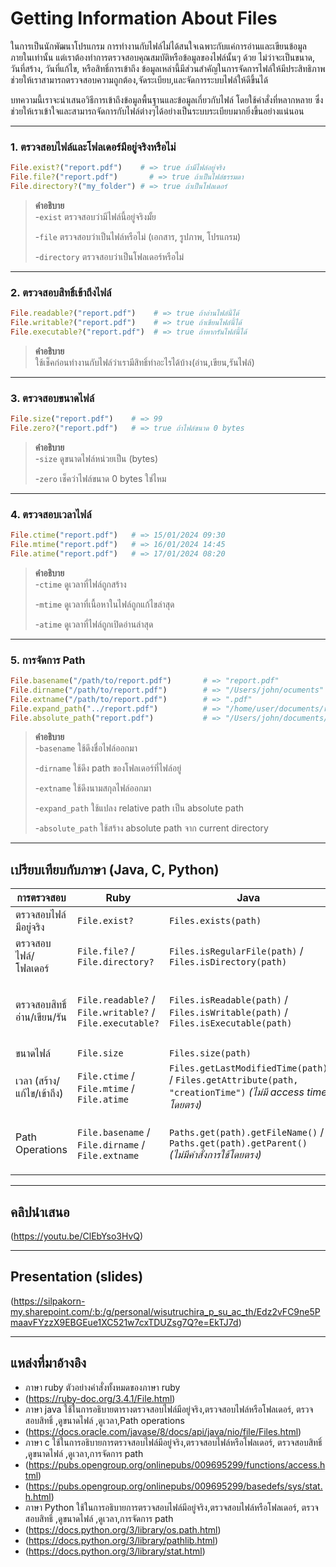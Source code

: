 # Getting Information About Files

ในการเป็นนักพัฒนาโปรแกรม การทำงานกับไฟล์ไม่ได้สนใจเฉพาะกับแค่การอ่านและเขียนข้อมูลภายในเท่านั้น แต่เราต้องทำการตรวจสอบคุณสมบัติหรือข้อมูลของไฟล์นั้นๆ ด้วย ไม่ว่าจะเป็นขนาด, วันที่สร้าง, วันที่แก้ไข, หรือสิทธิ์การเข้าถึง ข้อมูลเหล่านี้มีส่วนสำคัญในการจัดการไฟล์ให้มีประสิทธิภาพ ช่วยให้เราสามารถตรวจสอบความถูกต้อง,จัดระเบียบ,และจัดการระบบไฟล์ให้ดีขึ้นได้

บทความนี้เราจะนำเสนอวิธีการเข้าถึงข้อมูลพื้นฐานและข้อมูลเกี่ยวกับไฟล์ โดยใช้คำสั่งที่หลากหลาย ซึ่งช่วยให้เราเข้าใจและสามารถจัดการกับไฟล์ต่างๆได้อย่างเป็นระบบระเบียบมากยิ่งขึ้นอย่างแน่นอน

---

### 1. ตรวจสอบไฟล์และโฟลเดอร์มีอยู่จริงหรือไม่

```ruby
File.exist?("report.pdf")    # => true ถ้ามีไฟล์อยู่จริง
File.file?("report.pdf")       # => true ถ้าเป็นไฟล์ธรรมดา  
File.directory?("my_folder") # => true ถ้าเป็นโฟลเดอร์  
```

> **คำอธิบาย**  
> -`exist` ตรวจสอบว่ามีไฟล์นี้อยู่จริงมั้ย
> 
> -`file` ตรวจสอบว่าเป็นไฟล์หรือไม่ (เอกสาร, รูปภาพ, โปรแกรม)
> 
> -`directory` ตรวจสอบว่าเป็นโฟลเดอร์หรือไม่
---

### 2. ตรวจสอบสิทธิ์เข้าถึงไฟล์

```ruby
File.readable?("report.pdf")    # => true ถ้าอ่านไฟล์นี้ได้
File.writable?("report.pdf")    # => true ถ้าเขียนไฟล์นี้ได้
File.executable?("report.pdf")  # => true ถ้าหากรันไฟล์นี้ได้
```

> **คำอธิบาย**  
> ใช้เช็คก่อนทำงานกับไฟล์ว่าเรามีสิทธิ์ทำอะไรได้บ้าง(อ่าน,เขียน,รันไฟล์)
---

### 3. ตรวจสอบขนาดไฟล์

```ruby
File.size("report.pdf")    # => 99 
File.zero?("report.pdf")   # => true ถ้าไฟล์ขนาด 0 bytes
```

> **คำอธิบาย**  
> -`size` ดูขนาดไฟล์หน่วยเป็น (bytes)
> 
> -`zero` เช็คว่าไฟล์ขนาด 0 bytes ใช่ไหม
---

### 4. ตรวจสอบเวลาไฟล์

```ruby
File.ctime("report.pdf")   # => 15/01/2024 09:30
File.mtime("report.pdf")   # => 16/01/2024 14:45
File.atime("report.pdf")   # => 17/01/2024 08:20
```

> **คำอธิบาย**  
> -`ctime` ดูเวลาที่ไฟล์ถูกสร้าง
> 
> -`mtime` ดูเวลาที่เนื้อหาในไฟล์ถูกแก้ไขล่าสุด
>
> -`atime` ดูเวลาที่ไฟล์ถูกเปิดอ่านล่าสุด
---

### 5. การจัดการ Path 

```ruby
File.basename("/path/to/report.pdf")       # => "report.pdf"
File.dirname("/path/to/report.pdf")        # => "/Users/john/ocuments"
File.extname("/path/to/report.pdf")        # => ".pdf"
File.expand_path("../report.pdf")          # => "/home/user/documents/report.pdf"
File.absolute_path("report.pdf")           # => "/Users/john/documents/report.pdf"
```



> **คำอธิบาย**  
> -`basename` ใช้ดึงชื่อไฟล์ออกมา
> 
> -`dirname` ใช้ดึง path ของโฟลเดอร์ที่ไฟล์อยู่
>
> -`extname` ใช้ดึงนามสกุลไฟล์ออกมา
>
> -`expand_path` ใช้แปลง relative path เป็น absolute path
> 
> -`absolute_path` ใช้สร้าง absolute path จาก current directory
---

## เปรียบเทียบกับภาษา (Java, C, Python)

| การตรวจสอบ                | Ruby                                    | Java                                               | C                        | Python                                           |
|----------------------------|----------------------------------------|---------------------------------------------------|---------------------------------|------------------------------------------------|
| ตรวจสอบไฟล์มีอยู่จริง        | `File.exist?`                          | `Files.exists(path)`| `access(path, F_OK)`            | `os.path.exists(path)` / `pathlib.Path(path).exists()` |
| ตรวจสอบไฟล์/โฟลเดอร์        | `File.file?` / `File.directory?`       | `Files.isRegularFile(path)` / `Files.isDirectory(path)` | `S_ISREG` / `S_ISDIR` | `os.path.isfile(path)` / `os.path.isdir(path)` |
| ตรวจสอบสิทธิ์อ่าน/เขียน/รัน | `File.readable?` / `File.writable?` / `File.executable?` | `Files.isReadable(path)` / `Files.isWritable(path)` / `Files.isExecutable(path)` | `access(path, R_OK)` / `access(path, W_OK)` / `access(path, X_OK)` | `os.access(path, os.R_OK)` / `os.access(path, os.W_OK)` / `os.access(path, os.X_OK)` |
| ขนาดไฟล์                    | `File.size`                           | `Files.size(path)`                               | `st_size`              | `os.path.getsize(path)` |
| เวลา (สร้าง/แก้ไข/เข้าถึง)    | `File.ctime` / `File.mtime` / `File.atime` | `Files.getLastModifiedTime(path)` / `Files.getAttribute(path, "creationTime")` *(ไม่มี access time โดยตรง)* | `st_ctime` / `st_mtime` / `st_atime` | `os.stat(path).st_ctime` / `os.stat(path).st_mtime` / `os.stat(path).st_atime` |
| Path Operations             | `File.basename` / `File.dirname` / `File.extname` | `Paths.get(path).getFileName()` / `Paths.get(path).getParent()` *(ไม่มีคำสั่งการใช้โดยตรง)* | `basename(path)` / `dirname(path)` *(ไม่มีคำสั่งการใช้โดยตรง)* | `os.path.basename(path)` / `os.path.dirname(path)` / `os.path.splitext(path)` |

---

## คลิปนำเสนอ 
(https://youtu.be/ClEbYso3HvQ)

---

## Presentation (slides)
(https://silpakorn-my.sharepoint.com/:b:/g/personal/wisutruchira_p_su_ac_th/Edz2vFC9ne5PmaavFYzzX9EBGEue1XC521w7cxTDUZsg7Q?e=EkTJ7d)

---

## แหล่งที่มาอ้างอิง
- ภาษา ruby ตัวอย่างคำสั่งทั้งหมดของภาษา ruby
- (https://ruby-doc.org/3.4.1/File.html) 
- ภาษา java  ใช้ในการอธิบายตารางตรวจสอบไฟล์มีอยู่จริง,ตรวจสอบไฟล์หรือโฟลเดอร์, ตรวจสอบสิทธิ์ ,ดูขนาดไฟล์ ,ดูเวลา,Path operations
- (https://docs.oracle.com/javase/8/docs/api/java/nio/file/Files.html)
- ภาษา c ใช้ในการอธิบายการตรวจสอบไฟล์มีอยู่จริง,ตรวจสอบไฟล์หรือโฟลเดอร์, ตรวจสอบสิทธิ์ ,ดูขนาดไฟล์ ,ดูเวลา,การจัดการ path
- (https://pubs.opengroup.org/onlinepubs/009695299/functions/access.html)
- (https://pubs.opengroup.org/onlinepubs/009695299/basedefs/sys/stat.h.html)
- ภาษา Python ใช้ในการอธิบายการตรวจสอบไฟล์มีอยู่จริง,ตรวจสอบไฟล์หรือโฟลเดอร์, ตรวจสอบสิทธิ์ ,ดูขนาดไฟล์ ,ดูเวลา,การจัดการ path
- (https://docs.python.org/3/library/os.path.html)
- (https://docs.python.org/3/library/pathlib.html)
- (https://docs.python.org/3/library/stat.html)
